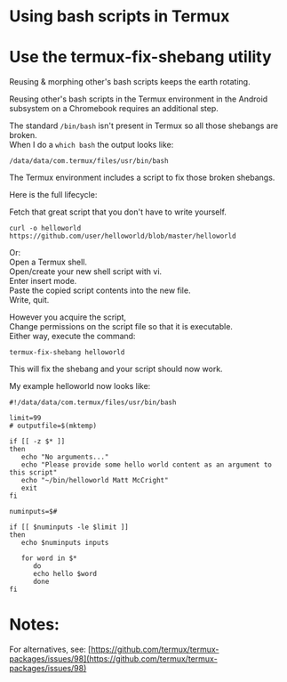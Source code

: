Using bash scripts in Termux  
===============================  

# Use the termux-fix-shebang utility  

Reusing & morphing other's bash scripts keeps the earth rotating.  

Reusing other's bash scripts in the Termux environment in the Android subsystem on a Chromebook requires an additional step.  

The standard `/bin/bash` isn't present in Termux so all those shebangs are broken.  
When I do a `which bash` the output looks like:

`/data/data/com.termux/files/usr/bin/bash`

The Termux environment includes a script to fix those broken shebangs.  

Here is the full lifecycle:  

Fetch that great script that you don't have to write yourself.  

`curl -o helloworld https://github.com/user/helloworld/blob/master/helloworld`

Or:  
Open a Termux shell.  
Open/create your new shell script with vi.  
Enter insert mode.  
Paste the copied script contents into the new file.  
Write, quit.

However you acquire the script,  
Change permissions on the script file so that it is executable.  
Either way, execute the command:  

`termux-fix-shebang helloworld`  

This will fix the shebang and your script should now work.  

My example helloworld now looks like:  

```
#!/data/data/com.termux/files/usr/bin/bash

limit=99
# outputfile=$(mktemp)

if [[ -z $* ]]
then
   echo "No arguments..."
   echo "Please provide some hello world content as an argument to this script"
   echo "~/bin/helloworld Matt McCright"
   exit
fi

numinputs=$#

if [[ $numinputs -le $limit ]]
then
   echo $numinputs inputs

   for word in $*
      do
      echo hello $word
      done
fi
```

# Notes:  
For alternatives, see: [https://github.com/termux/termux-packages/issues/98](https://github.com/termux/termux-packages/issues/98)
